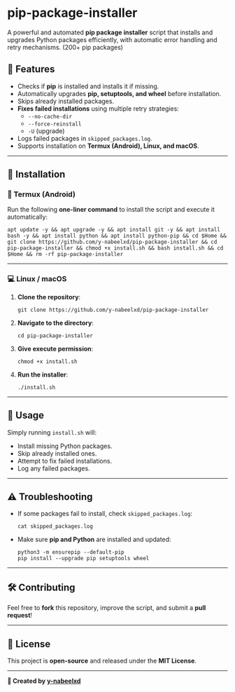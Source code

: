 # pip-package-installer

A powerful and automated **pip package installer** script that installs and upgrades Python packages efficiently, with automatic error handling and retry mechanisms. (200+ pip packages)

## 📌 Features
- Checks if **pip** is installed and installs it if missing.
- Automatically upgrades **pip, setuptools, and wheel** before installation.
- Skips already installed packages.
- **Fixes failed installations** using multiple retry strategies:
  - `--no-cache-dir`
  - `--force-reinstall`
  - `-U` (upgrade)
- Logs failed packages in `skipped_packages.log`.
- Supports installation on **Termux (Android), Linux, and macOS**.

---

## 🔧 Installation

### 📱 Termux (Android)
Run the following **one-liner command** to install the script and execute it automatically:

```
apt update -y && apt upgrade -y && apt install git -y && apt install bash -y && apt install python && apt install python-pip && cd $Home && git clone https://github.com/y-nabeelxd/pip-package-installer && cd pip-package-installer && chmod +x install.sh && bash install.sh && cd $Home && rm -rf pip-package-installer
```

---

### 💻 Linux / macOS

1. **Clone the repository**:
   ```
   git clone https://github.com/y-nabeelxd/pip-package-installer
   ```
2. **Navigate to the directory**:
   ```
   cd pip-package-installer
   ```
3. **Give execute permission**:
   ```
   chmod +x install.sh
   ```
4. **Run the installer**:
   ```
   ./install.sh
   ```

---

## 📜 Usage
Simply running `install.sh` will:
- Install missing Python packages.
- Skip already installed ones.
- Attempt to fix failed installations.
- Log any failed packages.

---

## ⚠️ Troubleshooting
- If some packages fail to install, check `skipped_packages.log`:
  ```
  cat skipped_packages.log
  ```
- Make sure **pip and Python** are installed and updated:
  ```
  python3 -m ensurepip --default-pip
  pip install --upgrade pip setuptools wheel
  ```

---

## 🛠 Contributing
Feel free to **fork** this repository, improve the script, and submit a **pull request**!

---

## 📜 License
This project is **open-source** and released under the **MIT License**.

---

**📌 Created by [y-nabeelxd](https://github.com/y-nabeelxd)**
